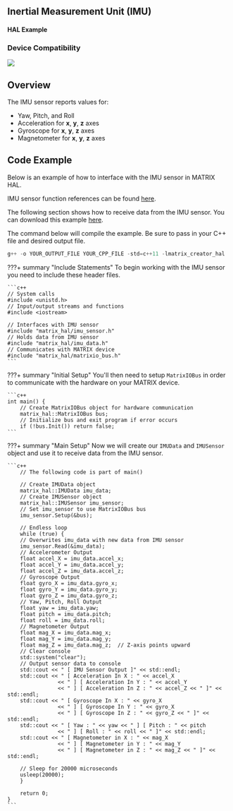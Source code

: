 <h2 style="padding-top:0">Inertial Measurement Unit (IMU)</h2>
<h4 style="padding-top:0">HAL Example</h4>

### Device Compatibility
<img class="creator-compatibility-icon" src="../../img/creator-icon.svg">

## Overview

The IMU sensor reports values for:

* Yaw, Pitch, and Roll
* Acceleration for **x**, **y**, **z** axes
* Gyroscope for **x**, **y**, **z** axes
* Magnetometer for **x**, **y**, **z** axes

## Code Example

Below is an example of how to interface with the IMU sensor in MATRIX HAL.

IMU sensor function references can be found [here](/matrix-hal/reference/imu).

The following section shows how to receive data from the IMU sensor. You can download this example <a href="https://github.com/matrix-io/matrix-hal-examples/blob/master/sensors/imu_sensor.cpp" target="_blank">here</a>.

The command below will compile the example. Be sure to pass in your C++ file and desired output file.

```c++
g++ -o YOUR_OUTPUT_FILE YOUR_CPP_FILE -std=c++11 -lmatrix_creator_hal
```

???+ summary "Include Statements"
    To begin working with the IMU sensor you need to include these header files.

    ```c++
    // System calls
    #include <unistd.h>
    // Input/output streams and functions
    #include <iostream>

    // Interfaces with IMU sensor
    #include "matrix_hal/imu_sensor.h"
    // Holds data from IMU sensor
    #include "matrix_hal/imu_data.h"
    // Communicates with MATRIX device
    #include "matrix_hal/matrixio_bus.h"
    ```

???+ summary "Initial Setup"
    You'll then need to setup `MatrixIOBus` in order to communicate with the hardware on your MATRIX device.

    ```c++
    int main() {
        // Create MatrixIOBus object for hardware communication
        matrix_hal::MatrixIOBus bus;
        // Initialize bus and exit program if error occurs
        if (!bus.Init()) return false;
    ```

???+ summary "Main Setup"
    Now we will create our `IMUData` and `IMUSensor` object and use it to receive data from the IMU sensor.

    ```c++
        // The following code is part of main()
        
        // Create IMUData object
        matrix_hal::IMUData imu_data;
        // Create IMUSensor object
        matrix_hal::IMUSensor imu_sensor;
        // Set imu_sensor to use MatrixIOBus bus
        imu_sensor.Setup(&bus);

        // Endless loop
        while (true) {
        // Overwrites imu_data with new data from IMU sensor
        imu_sensor.Read(&imu_data);
        // Accelerometer Output
        float accel_X = imu_data.accel_x;
        float accel_Y = imu_data.accel_y;
        float accel_Z = imu_data.accel_z;
        // Gyroscope Output
        float gyro_X = imu_data.gyro_x;
        float gyro_Y = imu_data.gyro_y;
        float gyro_Z = imu_data.gyro_z;
        // Yaw, Pitch, Roll Output
        float yaw = imu_data.yaw;
        float pitch = imu_data.pitch;
        float roll = imu_data.roll;
        // Magnetometer Output
        float mag_X = imu_data.mag_x;
        float mag_Y = imu_data.mag_y;
        float mag_Z = imu_data.mag_z;  // Z-axis points upward
        // Clear console
        std::system("clear");
        // Output sensor data to console
        std::cout << " [ IMU Sensor Output ]" << std::endl;
        std::cout << " [ Acceleration In X : " << accel_X
                    << " ] [ Acceleration In Y : " << accel_Y
                    << " ] [ Acceleration In Z : " << accel_Z << " ]" << std::endl;
        std::cout << " [ Gyroscope In X : " << gyro_X
                    << " ] [ Gyroscope In Y : " << gyro_X
                    << " ] [ Gyroscope In Z : " << gyro_Z << " ]" << std::endl;
        std::cout << " [ Yaw : " << yaw << " ] [ Pitch : " << pitch
                    << " ] [ Roll : " << roll << " ]" << std::endl;
        std::cout << " [ Magnetometer in X : " << mag_X
                    << " ] [ Magnetometer in Y : " << mag_Y
                    << " ] [ Magnetometer in Z : " << mag_Z << " ]" << std::endl;

        // Sleep for 20000 microseconds
        usleep(20000);
        }

        return 0;
    }
    ```
